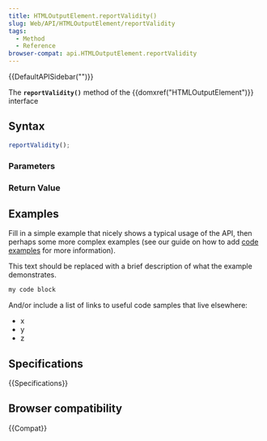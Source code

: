 ```yaml
---
title: HTMLOutputElement.reportValidity()
slug: Web/API/HTMLOutputElement/reportValidity
tags:
  - Method
  - Reference
browser-compat: api.HTMLOutputElement.reportValidity
---
```

{{DefaultAPISidebar("")}}

The **`reportValidity()`** method of the {{domxref("HTMLOutputElement")}} interface 

## Syntax

```js
reportValidity();
```

### Parameters



### Return Value



## Examples

Fill in a simple example that nicely shows a typical usage of the API, then perhaps some more complex examples (see our guide on how to add [code examples](/en-US/docs/MDN/Contribute/Structures/Code_examples) for more information).

This text should be replaced with a brief description of what the example demonstrates.

```js
my code block
```

And/or include a list of links to useful code samples that live elsewhere:

*   x
*   y
*   z

## Specifications

{{Specifications}}

## Browser compatibility

{{Compat}}

